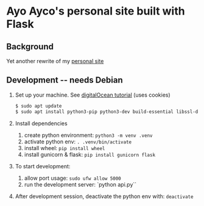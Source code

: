 # Ayo Ayco's personal site built with Flask

## Background
Yet another rewrite of my [personal site](https://ayo.ayco.io)

## Development -- needs Debian
1. Set up your machine. See [digitalOcean tutorial](https://www.digitalocean.com/community/tutorials/how-to-serve-flask-applications-with-gunicorn-and-nginx-on-ubuntu-20-04) (uses cookies)

    ```bash
    $ sudo apt update
    $ sudo apt install python3-pip python3-dev build-essential libssl-dev libffi-dev python3-setuptools
    ```

2. Install dependencies
    1. create python environment: `python3 -m venv .venv`
    2. activate python env: `. .venv/bin/activate`
    3. install wheel: `pip install wheel`
    4. install gunicorn & flask: `pip install gunicorn flask`
3. To start development:
    1. allow port usage: `sudo ufw allow 5000`
    2. run the development server: `python api.py``
4. After development session, deactivate the python env with: `deactivate`
